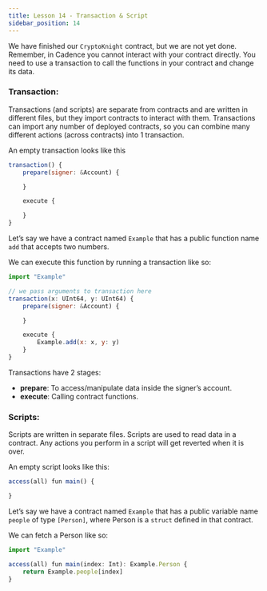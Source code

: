 ```yaml
---
title: Lesson 14 - Transaction & Script
sidebar_position: 14
---
```


We have finished our `CryptoKnight` contract, but we are not yet done. Remember, in Cadence you cannot interact with your contract directly. You need to use a transaction to call the functions in your contract and change its data.

### Transaction:

Transactions (and scripts) are separate from contracts and are written in different files, but they import contracts to interact with them. Transactions can import any number of deployed contracts, so you can combine many different actions (across contracts) into 1 transaction.

An empty transaction looks like this

```jsx
transaction() {
    prepare(signer: &Account) {

    }

    execute {

    }
}
```

Let’s say we have a contract named `Example` that has a public function name `add` that accepts two numbers.

We can execute this function by running a transaction like so:

```jsx
import "Example"

// we pass arguments to transaction here
transaction(x: UInt64, y: UInt64) {
    prepare(signer: &Account) {

    }

    execute {
        Example.add(x: x, y: y)
    }
}
```

Transactions have 2 stages:

- **prepare**: To access/manipulate data inside the signer’s account.
- **execute**: Calling contract functions.

### Scripts:

Scripts are written in separate files. Scripts are used to read data in a contract. Any actions you perform in a script will get reverted when it is over.

An empty script looks like this:

```jsx
access(all) fun main() {

}
```

Let’s say we have a contract named `Example` that has a public variable name `people` of type `[Person]`, where Person is a `struct` defined in that contract.

We can fetch a Person like so:

```jsx
import "Example"

access(all) fun main(index: Int): Example.Person {
    return Example.people[index]
}
```

